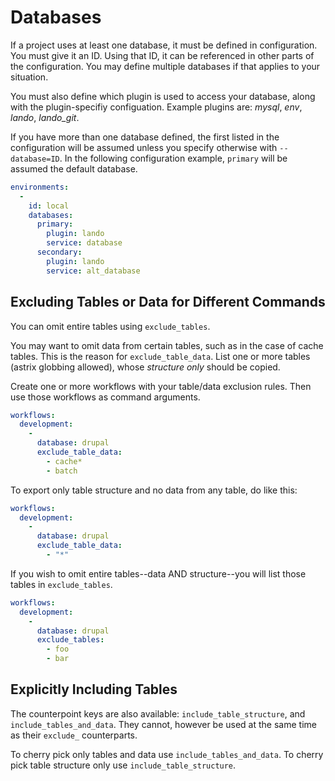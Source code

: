 <!--
id: databases
tags: ''
-->

# Databases

If a project uses at least one database, it must be defined in configuration. You must give it an ID. Using that ID, it can be referenced in other parts of the configuration. You may define multiple databases if that applies to your situation.

You must also define which plugin is used to access your database, along with the plugin-specifiy configuation. Example plugins are: _mysql_, _env_, _lando_, _lando_git_.

If you have more than one database defined, the first listed in the configuration will be assumed unless you specify otherwise with `--database=ID`. In the following configuration example, `primary` will be assumed the default database.

```yaml
environments:
  -
    id: local
    databases:
      primary:
        plugin: lando
        service: database
      secondary:
        plugin: lando
        service: alt_database
```

## Excluding Tables or Data for Different Commands

You can omit entire tables using `exclude_tables`.

You may want to omit data from certain tables, such as in the case of cache tables. This is the reason for `exclude_table_data`. List one or more tables (astrix globbing allowed), whose _structure only_ should be copied.

Create one or more workflows with your table/data exclusion rules. Then use those workflows as command arguments.

```yaml
workflows:
  development:
    -
      database: drupal
      exclude_table_data:
        - cache*
        - batch
```

To export only table structure and no data from any table, do like this:

```yaml
workflows:
  development:
    -
      database: drupal
      exclude_table_data:
        - "*"
```

If you wish to omit entire tables--data AND structure--you will list those tables in `exclude_tables`.

```yaml
workflows:
  development:
    -
      database: drupal
      exclude_tables:
        - foo
        - bar
```

## Explicitly Including Tables

The counterpoint keys are also available: `include_table_structure`, and `include_tables_and_data`. They cannot, however be used at the same time as their `exclude_` counterparts.

To cherry pick only tables and data use `include_tables_and_data`.
To cherry pick table structure only use `include_table_structure`.


